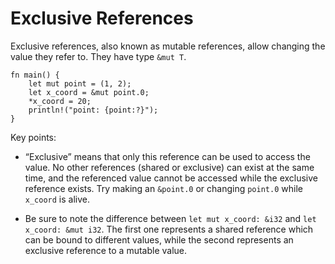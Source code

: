 # Exclusive References

Exclusive references, also known as mutable references, allow changing the value they refer to. They have type `&mut T`.

```rust,editable
fn main() {
    let mut point = (1, 2);
    let x_coord = &mut point.0;
    *x_coord = 20;
    println!("point: {point:?}");
}
```

Key points:

-  “Exclusive” means that only this reference can be used to access the value. No other references (shared or exclusive) can exist at the same time, and the referenced value cannot be accessed while the exclusive reference exists. Try making an `&point.0` or changing `point.0` while `x_coord` is alive.

- Be sure to note the difference between `let mut x_coord: &i32` and `let x_coord: &mut i32`. The first one represents a shared reference which can be bound to different values, while the second represents an exclusive reference to a mutable value.
